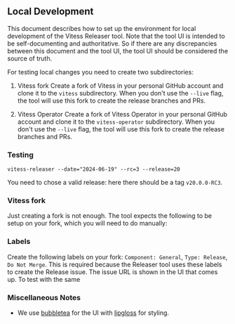 ## Local Development

This document describes how to set up the environment for local development of the Vitess Releaser tool. Note that 
the tool UI is intended to be self-documenting and authoritative. So if there are any discrepancies between this
document and the tool UI, the tool UI should be considered the source of truth.

For testing local changes you need to create two subdirectories:

1. Vitess fork
   Create a fork of Vitess in your personal GitHub account and clone it to the `vitess` subdirectory. When you don't use
   the `--live` flag, the tool will use this fork to create the release branches and PRs.

2. Vitess Operator
   Create a fork of Vitess Operator in your personal GitHub account and clone it to the `vitess-operator` subdirectory.
   When you don't use the `--live` flag, the tool will use this fork to create the release branches and PRs.

### Testing

`vitess-releaser --date="2024-06-19" --rc=3 --release=20`

You need to chose a valid release: here there should be a tag `v20.0.0-RC3`.

### Vitess fork

Just creating a fork is not enough. The tool expects the following to be setup on your fork, which you will need to do
manually:
### Labels
Create the following labels on your fork: `Component: General`, `Type: Release`, `Do Not Merge`. This is required 
because the 
Releaser tool uses these labels to create the Release issue. The issue URL is shown in the UI that comes up. To test 
with the same 

### Miscellaneous Notes
* We use [bubbletea](https://github.com/charmbracelet/bubbletea) for the UI 
with [lipgloss](https://github.com/charmbracelet/lipgloss) for styling.